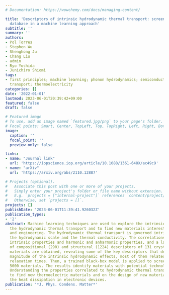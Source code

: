 ```yaml
---
# Documentation: https://wowchemy.com/docs/managing-content/

title: 'Descriptors of intrinsic hydrodynamic thermal transport: screening a phonon
  database in a machine learning approach'
subtitle: ''
summary: ''
authors:
- Pol Torres
- Stephen Wu
- Shenghong Ju
- Chang Liu
- admin
- Ryo Yoshida
- Junichiro Shiomi
tags:
- first principles; machine learning; phonon hydrodynamics; semiconductors; thermal
  transport; thermoelectricity
categories: []
date: '2022-01-01'
lastmod: 2023-06-01T20:39:42+09:00
featured: false
draft: false

# Featured image
# To use, add an image named `featured.jpg/png` to your page's folder.
# Focal points: Smart, Center, TopLeft, Top, TopRight, Left, Right, BottomLeft, Bottom, BottomRight.
image:
  caption: ''
  focal_point: ''
  preview_only: false

links:
- name: "Journal link"
  url: 'https://iopscience.iop.org/article/10.1088/1361-648X/ac49c9'
- name: "arXiv"
  url: 'https://arxiv.org/abs/2110.12887'

# Projects (optional).
#   Associate this post with one or more of your projects.
#   Simply enter your project's folder or file name without extension.
#   E.g. `projects = ["internal-project"]` references `content/project/deep-learning/index.md`.
#   Otherwise, set `projects = []`.
projects: []
publishDate: '2023-06-01T11:39:41.926032Z'
publication_types:
- '2'
abstract: Machine learning techniques are used to explore the intrinsic origins of
  the hydrodynamic thermal transport and to find new materials interesting for science
  and engineering. The hydrodynamic thermal transport is governed intrinsically by
  the hydrodynamic scale and the thermal conductivity. The correlations between these
  intrinsic properties and harmonic and anharmonic properties, and a large number
  of compositional (290) and structural (1224) descriptors of 131 crystal compound
  materials are obtained, revealing some of the key descriptors that determines the
  magnitude of the intrinsic hydrodynamic effects, most of them related with the phonon
  relaxation times. Then, a trained black-box model is applied to screen more than
  5000 materials. The results identify materials with potential technological applications.
  Understanding the properties correlated to hydrodynamic thermal transport can help
  to find new thermoelectric materials and on the design of new materials to ease
  the heat dissipation in electronic devices.
publication: '*J. Phys. Condens. Matter*'
---
```

